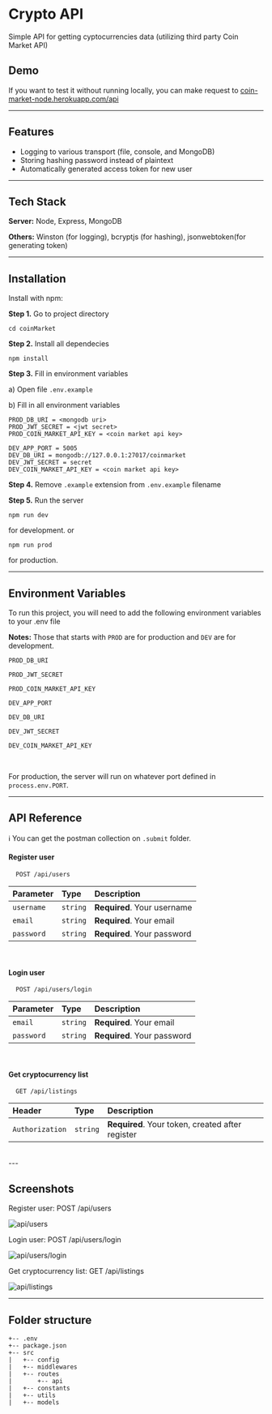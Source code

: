 # Crypto API

Simple API for getting cyptocurrencies data (utilizing third party Coin Market API)

## Demo

If you want to test it without running locally, you can make request to [coin-market-node.herokuapp.com/api](https://coin-market-node.herokuapp.com/api)

---

## Features

- Logging to various transport (file, console, and MongoDB)
- Storing hashing password instead of plaintext
- Automatically generated access token for new user

---

## Tech Stack

**Server:** Node, Express, MongoDB

**Others:** Winston (for logging), bcryptjs (for hashing), jsonwebtoken(for generating token)

---

## Installation

Install with npm:

**Step 1.** Go to project directory

```
cd coinMarket
```

**Step 2.** Install all dependecies

```
npm install
```

**Step 3.** Fill in environment variables

a) Open file `.env.example`

b) Fill in all environment variables

```
PROD_DB_URI = <mongodb uri>
PROD_JWT_SECRET = <jwt secret>
PROD_COIN_MARKET_API_KEY = <coin market api key>

DEV_APP_PORT = 5005
DEV_DB_URI = mongodb://127.0.0.1:27017/coinmarket
DEV_JWT_SECRET = secret
DEV_COIN_MARKET_API_KEY = <coin market api key>
```

**Step 4.** Remove `.example` extension from `.env.example` filename

**Step 5.** Run the server

```
npm run dev
```

for development. or 
```
npm run prod
```

for production.

---

## Environment Variables

To run this project, you will need to add the following environment variables to your .env file

**Notes:** Those that starts with `PROD` are for production and `DEV` are for development. 

`PROD_DB_URI`

`PROD_JWT_SECRET`

`PROD_COIN_MARKET_API_KEY`

`DEV_APP_PORT`

`DEV_DB_URI`

`DEV_JWT_SECRET`

`DEV_COIN_MARKET_API_KEY`

<br />

For production, the server will run on whatever port defined in `process.env.PORT`.

---
## API Reference
:information_source: You can get the postman collection on `.submit` folder.

#### Register user

```http
  POST /api/users
```

| Parameter  | Type     | Description                 |
| :--------- | :------- | :-------------------------- |
| `username` | `string` | **Required**. Your username |
| `email`    | `string` | **Required**. Your email    |
| `password` | `string` | **Required**. Your password |
<br/>

#### Login user

```http
  POST /api/users/login
```

| Parameter  | Type     | Description                 |
| :--------- | :------- | :-------------------------- |
| `email`    | `string` | **Required**. Your email    |
| `password` | `string` | **Required**. Your password |
<br/>

#### Get cryptocurrency list

```http
  GET /api/listings
```

| Header          | Type     | Description                                      |
| :-------------- | :------- | :----------------------------------------------- |
| `Authorization` | `string` | **Required**. Your token, created after register |
<br/>
---

## Screenshots
Register user: POST /api/users

![api/users](https://i.postimg.cc/HLJRbDQZ/api-users.png)

Login user: POST /api/users/login

![api/users/login](https://i.postimg.cc/2S9gq8BL/api-users-login.png)

Get cryptocurrency list: GET /api/listings

![api/listings](https://i.postimg.cc/x11WTbqS/api-listings.png)

---
## Folder structure
```
+-- .env
+-- package.json
+-- src
|   +-- config
|   +-- middlewares
|   +-- routes
|       +-- api
|   +-- constants
|   +-- utils
|   +-- models
```